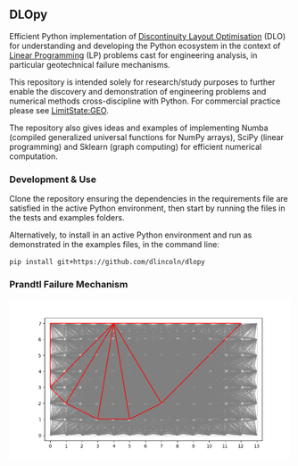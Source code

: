 ## DLOpy
Efficient Python implementation of [Discontinuity Layout Optimisation](https://en.wikipedia.org/wiki/Discontinuity_layout_optimization) (DLO) for understanding and developing the Python ecosystem in the context of [Linear Programming](https://en.wikipedia.org/wiki/Linear_programming) (LP) problems cast for engineering analysis, in particular geotechnical failure mechanisms.

This repository is intended solely for research/study purposes to further enable the discovery and demonstration of engineering problems and numerical methods cross-discipline with Python. For commercial practice please see [LimitState:GEO](https://www.limitstate.com/geo).

The repository also gives ideas and examples of implementing Numba (compiled generalized universal functions for NumPy arrays), SciPy (linear programming) and Sklearn (graph computing) for efficient numerical computation.

### Development & Use 
Clone the repository ensuring the dependencies in the requirements file are satisfied in the active Python environment, then start by running the files in the tests and examples folders.

Alternatively, to install in an active Python environment and run as demonstrated in the examples files, in the command line: 

    pip install git+https://github.com/dlincoln/dlopy

### Prandtl Failure Mechanism
![](resources/prandtl_foundation.png)
